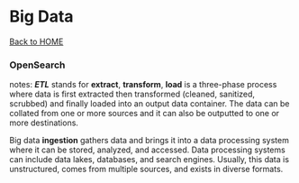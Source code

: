 # Big Data

[Back to HOME](https://prone19.github.io/)

### OpenSearch
notes:
***ETL*** stands for **extract**, **transform**, **load** is a three-phase process where data is first extracted then transformed (cleaned, sanitized, scrubbed) and finally loaded into an output data container. The data can be collated from one or more sources and it can also be outputted to one or more destinations.

Big data **ingestion** gathers data and brings it into a data processing system where it can be stored, analyzed, and accessed. Data processing systems can include data lakes, databases, and search engines. Usually, this data is unstructured, comes from multiple sources, and exists in diverse formats.